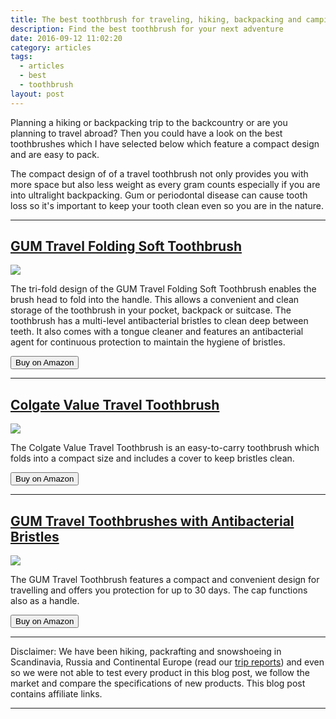 ```yaml
---
title: The best toothbrush for traveling, hiking, backpacking and camping
description: Find the best toothbrush for your next adventure
date: 2016-09-12 11:02:20
category: articles
tags:
  - articles
  - best
  - toothbrush
layout: post
---
```


Planning a hiking or backpacking trip to the backcountry or are you planning to travel abroad? Then you could have a look on the best toothbrushes which I have selected below which feature a compact design and are easy to pack.

The compact design of of a travel toothbrush not only provides you with more space but also less weight as every gram counts especially if you are into ultralight backpacking. Gum or periodontal disease can cause tooth loss so it's important to keep your tooth clean even so you are in the nature.

<!--more-->

<hr>

<h2><a href="http://amzn.to/2gbHMYG" rel="nofollow">GUM Travel Folding Soft Toothbrush</a></h2>

<a target="_blank"  href="https://www.amazon.com/gp/product/B00LV0JR2A/ref=as_li_tl?ie=UTF8&camp=1789&creative=9325&creativeASIN=B00LV0JR2A&linkCode=as2&tag=hikeve-20&linkId=25915233f3b700ea20fd19f4dfa083d9"><img border="0" src="//ws-na.amazon-adsystem.com/widgets/q?_encoding=UTF8&MarketPlace=US&ASIN=B00LV0JR2A&ServiceVersion=20070822&ID=AsinImage&WS=1&Format=_SL250_&tag=hikeve-20" ></a><img src="//ir-na.amazon-adsystem.com/e/ir?t=hikeve-20&l=am2&o=1&a=B00LV0JR2A" width="1" height="1" border="0" alt="GUM Travel Folding Soft Toothbrush" style="border:none !important; margin:0px !important;" />

The tri-fold design of the GUM Travel Folding Soft Toothbrush enables the brush head to fold into the handle. This allows a convenient and clean storage of the toothbrush in your pocket, backpack or suitcase. The toothbrush has a multi-level antibacterial bristles to clean deep between teeth. It also comes with a tongue cleaner and features an antibacterial agent for continuous protection to maintain the hygiene of bristles.

<a href="http://amzn.to/2gbHMYG" rel="nofollow" target="_blank"><button type="button" class="btn btn-danger">Buy on Amazon</button></a>

---  

<h2><a href="http://amzn.to/2fNchYf" rel="nofollow">Colgate Value Travel Toothbrush</a></h2>

<a target="_blank"  href="https://www.amazon.com/gp/product/B003A4HSIA/ref=as_li_tl?ie=UTF8&camp=1789&creative=9325&creativeASIN=B003A4HSIA&linkCode=as2&tag=hikeve-20&linkId=fd865632e06f19c93deccadb4add396a"><img border="0" src="//ws-na.amazon-adsystem.com/widgets/q?_encoding=UTF8&MarketPlace=US&ASIN=B003A4HSIA&ServiceVersion=20070822&ID=AsinImage&WS=1&Format=_SL250_&tag=hikeve-20" ></a><img src="//ir-na.amazon-adsystem.com/e/ir?t=hikeve-20&l=am2&o=1&a=B003A4HSIA" width="1" height="1" border="0" alt="Colgate Value Travel Toothbrush" style="border:none !important; margin:0px !important;" />

The Colgate Value Travel Toothbrush is an easy-to-carry toothbrush which folds into a compact size and includes a cover to keep bristles clean.

<a href="http://amzn.to/2fNchYf" target="_blank" rel="nofollow"><button type="button" class="btn btn-danger">Buy on Amazon</button></a>   

---

<h2><a href="http://amzn.to/2gxh2tU" rel="nofollow">GUM Travel Toothbrushes with Antibacterial Bristles</a></h2>

<a target="_blank"  href="https://www.amazon.com/gp/product/B019QO0W4E/ref=as_li_tl?ie=UTF8&camp=1789&creative=9325&creativeASIN=B019QO0W4E&linkCode=as2&tag=hikeve-20&linkId=df48737095660d188c477afb11f47f72"><img border="0" src="//ws-na.amazon-adsystem.com/widgets/q?_encoding=UTF8&MarketPlace=US&ASIN=B019QO0W4E&ServiceVersion=20070822&ID=AsinImage&WS=1&Format=_SL250_&tag=hikeve-20" ></a><img src="//ir-na.amazon-adsystem.com/e/ir?t=hikeve-20&l=am2&o=1&a=B019QO0W4E" width="1" height="1" border="0" alt="GUM Travel Toothbrushes with Antibacterial Bristles" style="border:none !important; margin:0px !important;" />

The GUM Travel Toothbrush features a compact and convenient design for travelling and offers you protection for up to 30 days. The cap functions also as a handle.

<a href="http://amzn.to/2gxh2tU" target="_blank" rel="nofollow"><button type="button" class="btn btn-danger">Buy on Amazon</button></a>

---

Disclaimer: We have been hiking, packrafting and snowshoeing in Scandinavia, Russia and Continental Europe (read our [trip reports](http://www.hikeventures.com/destinations/)) and even so we were not able to test every product in this blog post, we follow the market and compare the specifications of new products. This blog post contains affiliate links.

---
